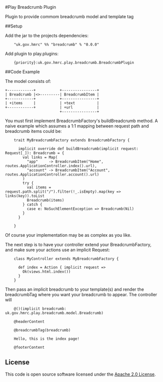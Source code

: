 #Play Breadcrumb Plugin

Plugin to provide commom breadcrumb model and template tag


##Setup

Add the jar to the projects dependencies:

```
    "uk.gov.hmrc" %% "breadcrumb" % "0.0.0"
```

Add plugin to play.plugins:

```
    {priority}:uk.gov.hmrc.play.breadcrumb.BreadcrumbPlugin
```

##Code Example

The model consists of:

    +------------+           +----------------+
    | Breadcrumb |<>---------| BreadcrumbItem |
    +------------+           +----------------+
    | +items     |           | +text          |
    +------------+           | +url           |
                             +----------------+

You must first implement BreadcrumbFactory's buildBreadcrumb method. A naive example which assumes
a 1:1 mapping between request path and breadcrumb items could be:

```
    trait MyBreadcrumbFactory extends BreadcrumbFactory {

      implicit override def buildBreadcrumb(implicit request: Request[_]): Breadcrumb = {
        val links = Map(
          "app"     -> BreadcrumbItem("Home",    routes.ApplicationController.index().url),
          "account" -> BreadcrumbItem("Account", routes.ApplicationController.account().url)
        )
        try {
          val items = request.path.split("/").filter(!_.isEmpty).map(key => links(key)).toList
          Breadcrumb(items)
        } catch {
          case e: NoSuchElementException => Breadcrumb(Nil)
        }
      }

    }
```

Of course your implementation may be as complex as you like.

The next step is to have your controller extend your BreadcrumbFactory, and make sure your actions use an
implicit Request:

```
    class MyController extends MyBreadcrumbFactory {

      def index = Action { implicit request =>
        Ok(views.html.index())
      }
    }
```


Then pass an implicit breadcrumb to your template(s) and render the breadcrumbTag where you want
your breadcrumb to appear. The controller will

```
    @()(implicit breadcrumb: uk.gov.hmrc.play.breadcrumb.model.Breadcrumb)

    @headerContent

    @breadcrumbTag(breadcrumb)

    Hello, this is the index page!

    @footerContent
```

## License ##
 
This code is open source software licensed under the [Apache 2.0 License]("http://www.apache.org/licenses/LICENSE-2.0.html").
